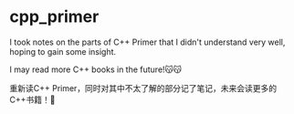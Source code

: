 # cpp_primer
I took notes on the parts of C++ Primer that I didn't understand very well, hoping to gain some insight.

I may read more C++ books in the future!😽😽

重新读C++ Primer，同时对其中不太了解的部分记了笔记，未来会读更多的C++书籍！🥰
